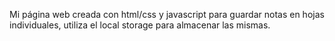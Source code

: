Mi página web creada con html/css y javascript para guardar notas en hojas individuales, utiliza el local storage para almacenar las mismas.
